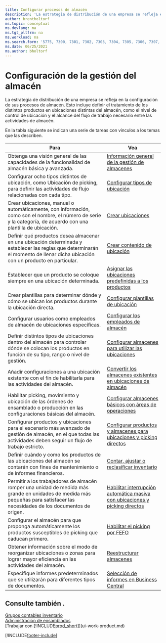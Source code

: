 ```yaml
---
title: Configurar procesos de almacén
description: 'La estrategia de distribución de una empresa se refleja en la configuración de sus procesos de almacén, por ejempo, las ubicaciones de almacén.'
author: brentholtorf
ms.topic: conceptual
ms.devlang: na
ms.tgt_pltfrm: na
ms.workload: na
ms.search.form: '5775, 7300, 7301, 7302, 7303, 7304, 7305, 7306, 7307, 7308, 7325, 7344, 7346, 7347, 7353, 7366'
ms.date: 06/25/2021
ms.author: bholtorf
---
```

# <a name="setting-up-warehouse-management"></a>Configuración de la gestión del almacén

La estrategia de distribución de una empresa se refleja en la configuración de sus procesos de almacén. Esto incluye definir el tratamiento de los distintos productos en ubicaciones distintas del almacén, como el nivel de control de ubicación y el alcance del flujo de trabajo necesario entre las actividades de almacén.  

En la tabla siguiente se indican una serie de tareas con vínculos a los temas que las describen.  

|**Para**|**Vea**|  
|------------|-------------|  
|Obtenga una visión general de las capacidades de la funcionalidad de almacén básica y avanzada.|[Información general de la gestión de almacenes](design-details-warehouse-management.md)|  
|Configurar ocho tipos distintos de ubicación, como Ubicación de picking, para definir las actividades de flujo relacionadas con cada tipo.|[Configurar tipos de ubicación](warehouse-how-to-set-up-bin-types.md)|  
|Crear ubicaciones, manual o automáticamente, con información, como son el nombre, el número de serie y la categoría, de acuerdo con una plantilla de ubicación.|[Crear ubicaciones](warehouse-how-to-create-individual-bins.md)|  
|Definir qué productos desea almacenar en una ubicación determinada y establecer las reglas que determinarán el momento de llenar dicha ubicación con un producto en particular.|[Crear contenido de ubicación](warehouse-how-to-set-up-bin-contents.md)|  
|Establecer que un producto se coloque siempre en una ubicación determinada.|[Asignar las ubicaciones predefinidas a los productos](warehouse-how-to-assign-default-bins-to-items.md)|
|Crear plantillas para determinar dónde y cómo se ubican los productos durante la ubicación directa.|[Configurar plantillas de ubicación](warehouse-how-to-set-up-put-away-templates.md)|
|Configurar usuarios como empleados de almacén de ubicaciones específicas.|[Configurar los empleados de almacén](warehouse-how-to-set-up-warehouse-employees.md)|
|Definir distintos tipos de ubicaciones dentro del almacén para controlar dónde se colocan los productos en función de su tipo, rango o nivel de gestión.|[Configurar almacenes para utilizar las ubicaciones](warehouse-how-to-set-up-locations-to-use-bins.md)|
|Añadir configuraciones a una ubicación existente con el fin de habilitarla para las actividades del almacén.|[Convertir los almacenes existentes en ubicaciones de almacén](warehouse-how-to-convert-existing-locations-to-warehouse-locations.md)|
|Habilitar picking, movimiento y ubicación de las órdenes de ensamblado o producción en las configuraciones básicas del almacén.|[Configurar almacenes básicos con áreas de operaciones](warehouse-how-to-set-up-basic-warehouses-with-operations-areas.md)|  
|Configurar productos y ubicaciones para el escenario más avanzado de gestión de almacén, en el que todas las actividades deben seguir un flujo de trabajo estricto.|[Configurar productos y almacenes para ubicaciones y picking directos](warehouse-how-to-set-up-items-for-directed-put-away-and-pick.md)|  
|Definir cuándo y como los productos de las ubicaciones del almacén se contarán con fines de mantenimiento o de informes financieros.|[Contar, ajustar o reclasificar inventario](inventory-how-count-adjust-reclassify.md)|
|Permitir a los trabajadores de almacén romper una unidad de medida más grande en unidades de medida más pequeñas para satisfacer las necesidades de los documentos de origen.|[Habilitar interrupción automática masiva con ubicaciones y picking directos](warehouse-enable-automatic-breaking-bulk-with-directed-put-away-and-pick.md)|  
|Configurar el almacén para que proponga automáticamente los productos susceptibles de picking que caducan primero.|[Habilitar el picking por FEFO](warehouse-picking-by-fefo.md)|
|Obtener información sobre el modo de reorganizar ubicaciones o zonas para lograr mayor eficiencia en las actividades del almacén.|[Reestructurar almacenes](warehouse-how-to-restructure-warehouses.md)|
|Especifique informes predeterminados que se utilizarán para diferentes tipos de documentos.|[Selección de informes en Business Central](across-report-selections.md)|

## <a name="see-also"></a>Consulte también .

[Grupos contables inventario](inventory-manage-inventory.md)  
[Administración de ensamblados](assembly-assemble-items.md)  
[Trabajar con [!INCLUDE[prod_short](includes/prod_short.md)]](ui-work-product.md)


[!INCLUDE[footer-include](includes/footer-banner.md)]
